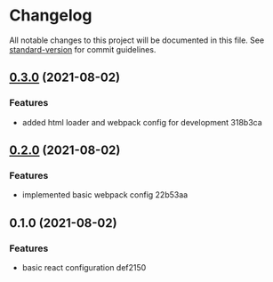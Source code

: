 # Changelog

All notable changes to this project will be documented in this file. See [standard-version](https://github.com/conventional-changelog/standard-version) for commit guidelines.

## [0.3.0](///compare/v0.2.0...v0.3.0) (2021-08-02)


### Features

* added html loader and webpack config for development 318b3ca

## [0.2.0](///compare/v0.1.0...v0.2.0) (2021-08-02)


### Features

* implemented basic webpack config 22b53aa

## 0.1.0 (2021-08-02)


### Features

* basic react configuration def2150
